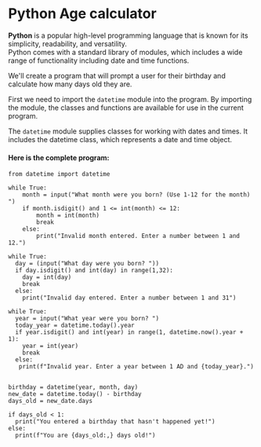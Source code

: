 # Python Age calculator

**Python** is a popular high-level programming language that is known for its simplicity, readability, and versatility.   
Python comes with a standard library of modules, which includes a wide range of functionality including date and time functions.

We'll create a program that will prompt a user for their birthday and calculate how many days old they are.

First we need to import the `datetime` module into the program. By importing the module, the classes and functions are available for use in the current program.

The `datetime` module supplies classes for working with dates and times. It includes the datetime class, which represents a date and time object.   

#### Here is the complete program:
~~~
from datetime import datetime

while True:
    month = input("What month were you born? (Use 1-12 for the month) ")
    if month.isdigit() and 1 <= int(month) <= 12:
        month = int(month)
        break
    else:
        print("Invalid month entered. Enter a number between 1 and 12.")

while True:
  day = (input("What day were you born? "))
  if day.isdigit() and int(day) in range(1,32):
    day = int(day)
    break
  else:
    print("Invalid day entered. Enter a number between 1 and 31")

while True:
  year = input("What year were you born? ")
  today_year = datetime.today().year
  if year.isdigit() and int(year) in range(1, datetime.now().year + 1):
    year = int(year)
    break
  else:
   print(f"Invalid year. Enter a year between 1 AD and {today_year}.")


birthday = datetime(year, month, day)
new_date = datetime.today() - birthday
days_old = new_date.days

if days_old < 1:
  print("You entered a birthday that hasn't happened yet!")
else:
  print(f"You are {days_old:,} days old!")
~~~
